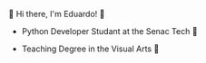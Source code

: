 :sparkler: Hi there, I'm Eduardo! :sparkler:

- Python Developer Studant at the Senac Tech 🚀

- Teaching Degree in the Visual Arts :art:
<!---
- 👋 Hi, I’m @dussilveira
- 👀 I’m interested in ...
- 🌱 I’m currently learning ...
- 💞️ I’m looking to collaborate on ...
- 📫 How to reach me ...
- 😄 Pronouns: ...
- ⚡ Fun fact: ...


dussilveira/dussilveira is a ✨ special ✨ repository because its `README.md` (this file) appears on your GitHub profile.
You can click the Preview link to take a look at your changes.
--->

